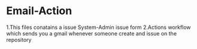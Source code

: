 # Email-Action
1.This files conatains a issue System-Admin issue form
2.Actions workflow which sends you a gmail whenever someone create and issue on the repository
